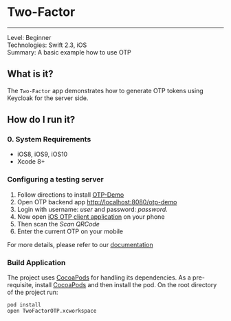 # Two-Factor
------------
Level: Beginner   
Technologies: Swift 2.3, iOS   
Summary: A basic example how to use OTP   

## What is it?

The ```Two-Factor``` app demonstrates how to generate OTP tokens using Keycloak for the server side.

## How do I run it?

### 0. System Requirements

* iOS8, iOS9, iOS10
* Xcode 8+

### Configuring a testing server

1. Follow directions to install [OTP-Demo](https://github.com/aerogear/aerogear-backend-cookbook/blob/master/OTP-demo/README.md)
1. Open OTP backend app [http://localhost:8080/otp-demo](http://localhost:8080/otp-demo)
1. Login with username: *user* and password: *password*.
1. Now open [iOS OTP client application](https://github.com/aerogear/aerogear-iOS-cookbook/tree/master/Two-Factor) on your phone
1. Then scan the *Scan QRCode*
1. Enter the current OTP on your mobile

For more details, please refer to our [documentation](http://aerogear.org/docs/specs/aerogear-security-otp/)

### Build Application

The project uses [CocoaPods](http://cocoapods.org) for handling its dependencies. As a pre-requisite, install [CocoaPods](http://blog.cocoapods.org/) and then install the pod. On the root directory of the project run:

```
pod install
open TwoFactorOTP.xcworkspace
```
